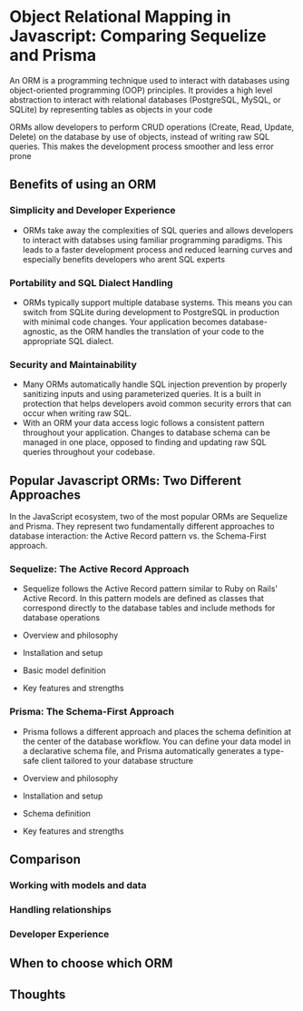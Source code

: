 # Object Relational Mapping in Javascript: Comparing Sequelize and Prisma

An ORM is a programming technique used to interact with databases using object-oriented programming (OOP) principles. It provides a high level abstraction to interact with relational databases (PostgreSQL, MySQL, or SQLite) by representing tables as objects in your code

ORMs allow developers to perform CRUD operations (Create, Read, Update, Delete) on the database by use of objects, instead of writing raw SQL queries. This makes the development process smoother and less error prone

## Benefits of using an ORM

### Simplicity and Developer Experience
- ORMs take away the complexities of SQL queries and allows developers to interact with databses using familiar programming paradigms. This leads to a faster development process and reduced learning curves and especially benefits developers who arent SQL experts



### Portability and SQL Dialect Handling
  - ORMs typically support multiple database systems. This means you can switch from SQLite during development to PostgreSQL in production with minimal code changes. Your application becomes database-agnostic, as the ORM handles the translation of your code to the appropriate SQL dialect.


### Security and Maintainability
  - Many ORMs automatically handle SQL injection prevention by properly sanitizing inputs and using parameterized queries. It is a built in protection that helps developers avoid common security errors that can occur when writing raw SQL.
  - With an ORM your data access logic follows a consistent pattern throughout your application. Changes to database schema can be managed in one place, opposed to finding and updating raw SQL queries throughout your codebase.


## Popular Javascript ORMs: Two Different Approaches

In the JavaScript ecosystem, two of the most popular ORMs are Sequelize and Prisma. They represent two fundamentally different approaches to database interaction: the Active Record pattern vs. the Schema-First approach.

### Sequelize: The Active Record Approach
  - Sequelize follows the Active Record pattern similar to Ruby on Rails' Active Record. In this pattern models are defined as classes that correspond directly to the database tables and include methods for database operations






- Overview and philosophy
- Installation and setup
- Basic model definition
- Key features and strengths

### Prisma: The Schema-First Approach
  - Prisma follows a different approach and places the schema definition at the center of the database workflow. You can define your data model in a declarative schema file, and Prisma automatically generates a type-safe client tailored to your database structure




- Overview and philosophy
- Installation and setup
- Schema definition
- Key features and strengths

## Comparison

### Working with models and data

### Handling relationships

### Developer Experience

## When to choose which ORM

## Thoughts